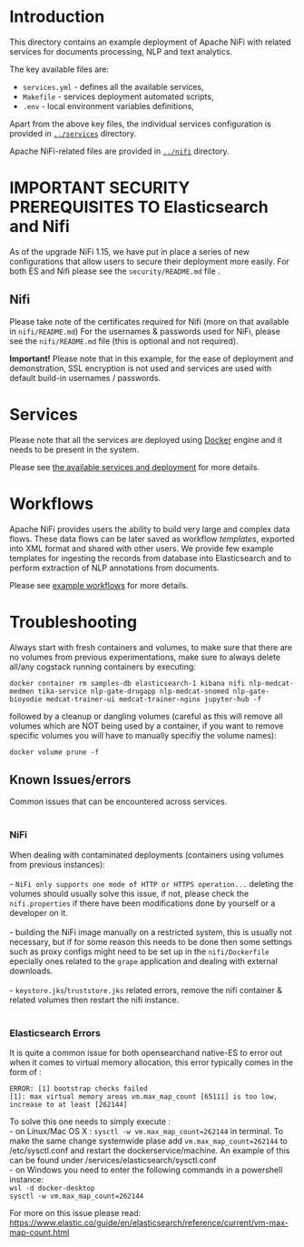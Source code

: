 # Introduction
This directory contains an example deployment of Apache NiFi with related services for documents processing, NLP and text analytics.

The key available files are:
- `services.yml` - defines all the available services,
- `Makefile` - services deployment automated scripts,
- `.env` - local environment variables definitions,

Apart from the above key files, the individual services configuration is provided in [`../services`](../services) directory.

Apache NiFi-related files are provided in [`../nifi`](../nifi) directory.


# IMPORTANT SECURITY PREREQUISITES TO Elasticsearch and Nifi
As of the upgrade NiFi 1.15, we have put in place a series of new configurations that allow users to secure their deployment more easily.
For both ES and Nifi please see the ```security/README.md``` file .

## Nifi
Please take note of the certificates required for Nifi (more on that available in ```nifi/README.md```)
For the usernames & passwords used for NiFi, please see the ```nifi/README.md``` file (this is optional and not required).


**Important!**
Please note that in this example, for the ease of deployment and demonstration, SSL encryption is not used and services are used with default build-in usernames / passwords. 


# Services
Please note that all the services are deployed using [Docker](https://docker.io) engine and it needs to be present in the system.

Please see [the available services and deployment](./SERVICES.md) for more details.


# Workflows
Apache NiFi provides users the ability to build very large and complex data flows. 
These data flows can be later saved as workflow *templates*, exported into XML format and shared with other users.
We provide few example templates for ingesting the records from database into Elasticsearch and to perform extraction of NLP annotations from documents.

Please see [example workflows](./WORKFLOWS.md) for more details.


# Troubleshooting

Always start with fresh containers and volumes, to make sure that there are no volumes from previous experimentations, make sure to always delete all/any cogstack running containers by executing:

`docker container rm samples-db elasticsearch-1 kibana nifi nlp-medcat-medmen tika-service nlp-gate-drugapp nlp-medcat-snomed nlp-gate-bioyodie medcat-trainer-ui medcat-trainer-nginx jupyter-hub -f`

followed by a cleanup or dangling volumes (careful as this will remove all volumes which are NOT being used by a container, if you want to remove specific volumes you will have to manually specifiy the volume names):

`docker volume prune -f`

## <strong>Known Issues/errors</strong>
Common issues that can be encountered across services.
<br>
<br>
### **NiFi**
When dealing with contaminated deployments (containers using volumes from previous instances):
    <br />   
    - `NiFi only supports one mode of HTTP or HTTPS operation...` deleting the volumes should usually solve this issue, if not, please check the `nifi.properties` if there have been modifications done by yourself or a developer on it.
    <br />   
    - building the NiFi image manually on a restricted system, this is usually not necessary, but if for some reason this needs to be done then some settings such as proxy configs might need to be set up in the `nifi/Dockerfile` epecially ones related to the `grape` application and dealing with external downloads.
    <br />  
    - `keystore.jks`/`truststore.jks` related errors, remove the nifi container & related volumes then restart the nifi instance. 
    <br />
<br>
###  **Elasticsearch Errors**
It is quite a common issue for both opensearchand native-ES to error out when it comes to virtual memory allocation, this error typically comes in the form of :

```
ERROR: [1] bootstrap checks failed
[1]: max virtual memory areas vm.max_map_count [65111] is too low, increase to at least [262144]
```
To solve this one needs to simply execute :
    <br>
    - on Linux/Mac OS X : 
    ```sysctl -w vm.max_map_count=262144``` in terminal. 
    To make the same change systemwide plase add ```vm.max_map_count=262144``` to /etc/sysctl.conf and restart the dockerservice/machine.
    An example of this can be found under /services/elasticsearch/sysctl.conf
    <br>
    - on Windows you need to enter the following commands in a powershell instance:
    <br>
    ```wsl -d docker-desktop```
    <br>
    ```sysctl -w vm.max_map_count=262144```

For more on this issue please read: https://www.elastic.co/guide/en/elasticsearch/reference/current/vm-max-map-count.html


